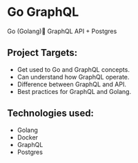 # Go GraphQL
Go (Golang)🚀 GraphQL API + Postgres

## Project Targets:
- Get used to Go and GraphQL concepts.
- Can understand how GraphQL operate.
- Difference between GraphQL and API.
- Best practices for GraphQL and Golang.

## Technologies used:
- Golang
- Docker
- GraphQL
- Postgres
